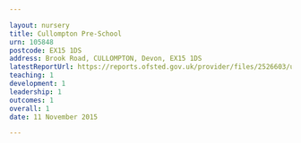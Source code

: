 ```yaml
---

layout: nursery
title: Cullompton Pre-School
urn: 105848
postcode: EX15 1DS
address: Brook Road, CULLOMPTON, Devon, EX15 1DS
latestReportUrl: https://reports.ofsted.gov.uk/provider/files/2526603/urn/105848.pdf
teaching: 1
development: 1
leadership: 1
outcomes: 1
overall: 1
date: 11 November 2015

---
```

